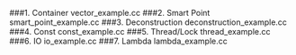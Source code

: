 ###1. Container
vector_example.cc
###2. Smart Point
smart_point_example.cc
###3. Deconstruction
deconstruction_example.cc
###4. Const
const_example.cc
###5. Thread/Lock
thread_example.cc
###6. IO
io_example.cc
###7. Lambda
lambda_example.cc